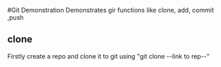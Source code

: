#Git Demonstration
Demonstrates gir functions like clone, add, commit ,push

## clone
Firstly create a repo and clone it to git using "git clone --link to rep--"

